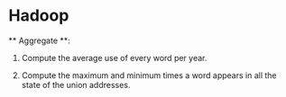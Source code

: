 Hadoop
======
** Aggregate **:

1) Compute the average use of every word per year.

2) Compute the maximum and minimum times a word appears in all the state of the union addresses.

